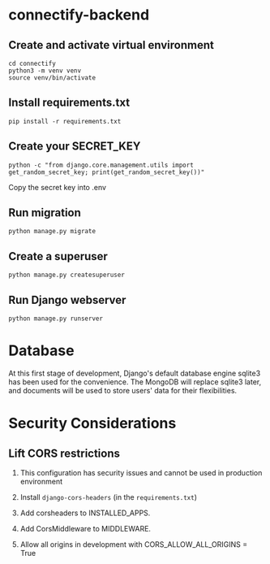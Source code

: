 # connectify-backend

## Create and activate virtual environment
```
cd connectify
python3 -m venv venv
source venv/bin/activate
```

## Install requirements.txt
```
pip install -r requirements.txt
```

## Create your SECRET_KEY
```
python -c "from django.core.management.utils import get_random_secret_key; print(get_random_secret_key())"
```

Copy the secret key into .env

## Run migration
```
python manage.py migrate
```

## Create a superuser
```
python manage.py createsuperuser
```


## Run Django webserver
```
python manage.py runserver
```


# Database
At this first stage of development, Django's default database engine sqlite3 has been used for the convenience. The MongoDB will replace sqlite3 later, and documents will be used to store users' data for their flexibilities.


# Security Considerations

## Lift CORS restrictions

1. This configuration has security issues and cannot be used in production environment

2. Install `django-cors-headers` (in the `requirements.txt`)

3. Add corsheaders to INSTALLED_APPS.

4. Add CorsMiddleware to MIDDLEWARE.

5. Allow all origins in development with CORS_ALLOW_ALL_ORIGINS = True